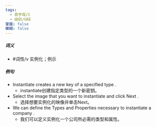 ```yaml
---
tags:
  - 首字母/I
  - 级别/GRE
掌握: false
模糊: false
---
```

##### 词义
- #词性/v  实例化；例示
##### 例句
- Instantiate creates a new key of a specified type .
	- instantiate创建指定类型的一个新密钥。
- Select the image that you want to instantiate and click Next .
	- 选择想要实例化的映像并单击Next。
- We can define the Types and Properties necessary to instantiate a company .
	- 我们可以定义实例化一个公司所必需的类型和属性。
